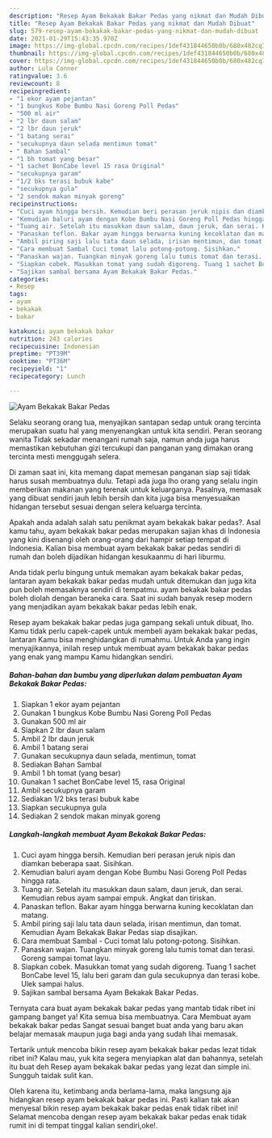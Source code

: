 ```yaml
---
description: "Resep Ayam Bekakak Bakar Pedas yang nikmat dan Mudah Dibuat"
title: "Resep Ayam Bekakak Bakar Pedas yang nikmat dan Mudah Dibuat"
slug: 579-resep-ayam-bekakak-bakar-pedas-yang-nikmat-dan-mudah-dibuat
date: 2021-01-29T15:43:35.970Z
image: https://img-global.cpcdn.com/recipes/1def431844650b0b/680x482cq70/ayam-bekakak-bakar-pedas-foto-resep-utama.jpg
thumbnail: https://img-global.cpcdn.com/recipes/1def431844650b0b/680x482cq70/ayam-bekakak-bakar-pedas-foto-resep-utama.jpg
cover: https://img-global.cpcdn.com/recipes/1def431844650b0b/680x482cq70/ayam-bekakak-bakar-pedas-foto-resep-utama.jpg
author: Lula Conner
ratingvalue: 3.6
reviewcount: 8
recipeingredient:
- "1 ekor ayam pejantan"
- "1 bungkus Kobe Bumbu Nasi Goreng Poll Pedas"
- "500 ml air"
- "2 lbr daun salam"
- "2 lbr daun jeruk"
- "1 batang serai"
- "secukupnya daun selada mentimun tomat"
- " Bahan Sambal"
- "1 bh tomat yang besar"
- "1 sachet BonCabe level 15 rasa Original"
- "secukupnya garam"
- "1/2 bks terasi bubuk kabe"
- "secukupnya gula"
- "2 sendok makan minyak goreng"
recipeinstructions:
- "Cuci ayam hingga bersih. Kemudian beri perasan jeruk nipis dan diamkan beberapa saat. Sisihkan."
- "Kemudian baluri ayam dengan Kobe Bumbu Nasi Goreng Poll Pedas hingga rata."
- "Tuang air. Setelah itu masukkan daun salam, daun jeruk, dan serai. Kemudian rebus ayam sampai empuk. Angkat dan tiriskan."
- "Panaskan teflon. Bakar ayam hingga berwarna kuning kecoklatan dan matang."
- "Ambil piring saji lalu tata daun selada, irisan mentimun, dan tomat. Kemudian Ayam Bekakak Bakar Pedas siap disajikan."
- "Cara membuat Sambal Cuci tomat lalu potong-potong. Sisihkan."
- "Panaskan wajan. Tuangkan minyak goreng lalu tumis tomat dan terasi. Goreng sampai tomat layu."
- "Siapkan cobek. Masukkan tomat yang sudah digoreng. Tuang 1 sachet BonCabe level 15, lalu beri garam dan gula secukupnya dan terasi kobe. Ulek sampai halus."
- "Sajikan sambal bersama Ayam Bekakak Bakar Pedas."
categories:
- Resep
tags:
- ayam
- bekakak
- bakar

katakunci: ayam bekakak bakar 
nutrition: 243 calories
recipecuisine: Indonesian
preptime: "PT39M"
cooktime: "PT36M"
recipeyield: "1"
recipecategory: Lunch

---
```



![Ayam Bekakak Bakar Pedas](https://img-global.cpcdn.com/recipes/1def431844650b0b/680x482cq70/ayam-bekakak-bakar-pedas-foto-resep-utama.jpg)

Selaku seorang orang tua, menyajikan santapan sedap untuk orang tercinta merupakan suatu hal yang menyenangkan untuk kita sendiri. Peran seorang  wanita Tidak sekadar menangani rumah saja, namun anda juga harus memastikan kebutuhan gizi tercukupi dan panganan yang dimakan orang tercinta mesti menggugah selera.

Di zaman  saat ini, kita memang dapat memesan panganan siap saji tidak harus susah membuatnya dulu. Tetapi ada juga lho orang yang selalu ingin memberikan makanan yang terenak untuk keluarganya. Pasalnya, memasak yang dibuat sendiri jauh lebih bersih dan kita juga bisa menyesuaikan hidangan tersebut sesuai dengan selera keluarga tercinta. 



Apakah anda adalah salah satu penikmat ayam bekakak bakar pedas?. Asal kamu tahu, ayam bekakak bakar pedas merupakan sajian khas di Indonesia yang kini disenangi oleh orang-orang dari hampir setiap tempat di Indonesia. Kalian bisa membuat ayam bekakak bakar pedas sendiri di rumah dan boleh dijadikan hidangan kesukaanmu di hari liburmu.

Anda tidak perlu bingung untuk memakan ayam bekakak bakar pedas, lantaran ayam bekakak bakar pedas mudah untuk ditemukan dan juga kita pun boleh memasaknya sendiri di tempatmu. ayam bekakak bakar pedas boleh diolah dengan beraneka cara. Saat ini sudah banyak resep modern yang menjadikan ayam bekakak bakar pedas lebih enak.

Resep ayam bekakak bakar pedas juga gampang sekali untuk dibuat, lho. Kamu tidak perlu capek-capek untuk membeli ayam bekakak bakar pedas, lantaran Kamu bisa menghidangkan di rumahmu. Untuk Anda yang ingin menyajikannya, inilah resep untuk membuat ayam bekakak bakar pedas yang enak yang mampu Kamu hidangkan sendiri.

<!--inarticleads1-->

##### Bahan-bahan dan bumbu yang diperlukan dalam pembuatan Ayam Bekakak Bakar Pedas:

1. Siapkan 1 ekor ayam pejantan
1. Gunakan 1 bungkus Kobe Bumbu Nasi Goreng Poll Pedas
1. Gunakan 500 ml air
1. Siapkan 2 lbr daun salam
1. Ambil 2 lbr daun jeruk
1. Ambil 1 batang serai
1. Gunakan secukupnya daun selada, mentimun, tomat
1. Sediakan  Bahan Sambal
1. Ambil 1 bh tomat (yang besar)
1. Gunakan 1 sachet BonCabe level 15, rasa Original
1. Ambil secukupnya garam
1. Sediakan 1/2 bks terasi bubuk kabe
1. Siapkan secukupnya gula
1. Sediakan 2 sendok makan minyak goreng




<!--inarticleads2-->

##### Langkah-langkah membuat Ayam Bekakak Bakar Pedas:

1. Cuci ayam hingga bersih. Kemudian beri perasan jeruk nipis dan diamkan beberapa saat. Sisihkan.
1. Kemudian baluri ayam dengan Kobe Bumbu Nasi Goreng Poll Pedas hingga rata.
1. Tuang air. Setelah itu masukkan daun salam, daun jeruk, dan serai. Kemudian rebus ayam sampai empuk. Angkat dan tiriskan.
1. Panaskan teflon. Bakar ayam hingga berwarna kuning kecoklatan dan matang.
1. Ambil piring saji lalu tata daun selada, irisan mentimun, dan tomat. Kemudian Ayam Bekakak Bakar Pedas siap disajikan.
1. Cara membuat Sambal - Cuci tomat lalu potong-potong. Sisihkan.
1. Panaskan wajan. Tuangkan minyak goreng lalu tumis tomat dan terasi. Goreng sampai tomat layu.
1. Siapkan cobek. Masukkan tomat yang sudah digoreng. Tuang 1 sachet BonCabe level 15, lalu beri garam dan gula secukupnya dan terasi kobe. Ulek sampai halus.
1. Sajikan sambal bersama Ayam Bekakak Bakar Pedas.




Ternyata cara buat ayam bekakak bakar pedas yang mantab tidak ribet ini gampang banget ya! Kita semua bisa membuatnya. Cara Membuat ayam bekakak bakar pedas Sangat sesuai banget buat anda yang baru akan belajar memasak maupun juga bagi anda yang sudah lihai memasak.

Tertarik untuk mencoba bikin resep ayam bekakak bakar pedas lezat tidak ribet ini? Kalau mau, yuk kita segera menyiapkan alat dan bahannya, setelah itu buat deh Resep ayam bekakak bakar pedas yang lezat dan simple ini. Sungguh taidak sulit kan. 

Oleh karena itu, ketimbang anda berlama-lama, maka langsung aja hidangkan resep ayam bekakak bakar pedas ini. Pasti kalian tak akan menyesal bikin resep ayam bekakak bakar pedas enak tidak ribet ini! Selamat mencoba dengan resep ayam bekakak bakar pedas enak tidak rumit ini di tempat tinggal kalian sendiri,oke!.

